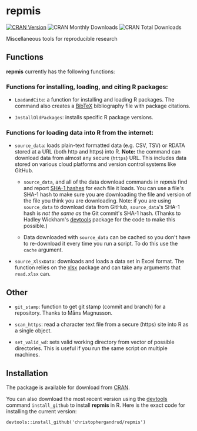 repmis
===

[![CRAN Version](http://www.r-pkg.org/badges/version/repmis)](https://CRAN.R-project.org/package=repmis)
![CRAN Monthly Downloads](http://cranlogs.r-pkg.org/badges/last-month/repmis)
![CRAN Total Downloads](http://cranlogs.r-pkg.org/badges/grand-total/repmis)


Miscellaneous tools for reproducible research

## Functions

**repmis** currently has the following functions:

### Functions for installing, loading, and citing R packages:

- `LoadandCite`: a function for installing and loading R packages. The command
also creates a [BibTeX](https://en.wikipedia.org/wiki/BibTeX) bibliography file
with package citations.

- `InstallOldPackages`: installs specific R package versions.

### Functions for loading data into R from the internet:

- `source_data`: loads plain-text formatted data (e.g. CSV, TSV) or RDATA stored
at a URL (both http and https) into R. **Note:** the command can download data
from almost any secure (`https`) URL. This includes data stored on various
cloud platforms and version control systems like GitHub.

  - `source_data`, and all of the data download commands in *repmis* find and
report [SHA-1 hashes](https://en.wikipedia.org/wiki/SHA-1) for each file it loads.
You can use a file's SHA-1 hash to make sure you are downloading the file and
version of the file you think you are downloading. Note: if you are using
`source_data` to download data from GitHub, `source_data`'s SHA-1 hash is *not
the same as* the Git commit's SHA-1 hash. (Thanks to Hadley Wickham's
[devtools](https://github.com/r-lib/devtools) package for the code to make this
possible.)

  - Data downloaded with `source_data` can be cached so you don't have to
re-download it every time you run a script. To do this use the `cache` argument.

- `source_XlsxData`: downloads and loads a data set in Excel format. The
function relies on the
[xlsx](https://CRAN.R-project.org/package=xlsx) package and can
take any arguments that `read.xlsx` can.

## Other

- `git_stamp`: function to get git stamp (commit and branch) for a repository.
Thanks to Måns Magnusson.

- `scan_https`: read a character text file from a secure (https) site into R as
a single object.

- `set_valid_wd`: sets valid working directory from vector of possible
directories. This is useful if you run the same script on multiple machines.

## Installation

The package is available for download from
[CRAN](https://CRAN.R-project.org/package=repmis).

You can also download the most recent version using the
[devtools](https://github.com/r-lib/devtools) command `install_github` to
install **repmis** in R. Here is the exact code for installing the current
version:

```{S}
devtools::install_github('christophergandrud/repmis')
```
